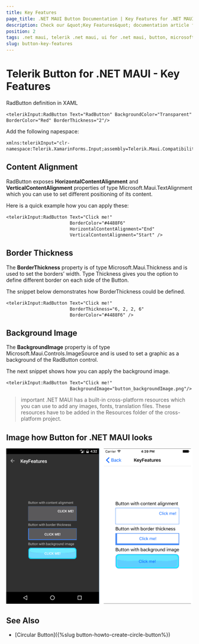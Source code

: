 ```yaml
---
title: Key Features
page_title: .NET MAUI Button Documentation | Key Features for .NET MAUI Button
description: Check our &quot;Key Features&quot; documentation article for Telerik Button for .NET MAUI.
position: 2
tags: .net maui, telerik .net maui, ui for .net maui, button, microsoft .net maui
slug: button-key-features
---
```


# Telerik Button for .NET MAUI - Key Features

RadButton definition in XAML

```XAML
<telerikInput:RadButton Text="RadButton" BackgroundColor="Transparent" BorderColor="Red" BorderThickness="2"/>
```

Add the following napespace: 

```XAML
xmlns:telerikInput="clr-namespace:Telerik.XamarinForms.Input;assembly=Telerik.Maui.Compatibility"
```

## Content Alignment

RadButton exposes **HorizontalContentAlignment** and **VerticalContentAlignment** properties of type Microsoft.Maui.TextAlignment which you can use to set different positioning of its content. 

Here is a quick example how you can apply these:

```XAML
<telerikInput:RadButton Text="Click me!"  
                        BorderColor="#4488F6" 
                        HorizontalContentAlignment="End" 
                        VerticalContentAlignment="Start" />
```


## Border Thickness

The **BorderThickness** property is of type Microsoft.Maui.Thickness and is used to set the borders’ width. Type Thickness gives you the option to define different border on each side of the Button.

The snippet below demonstrates how BorderThickness could be defined.

```XAML
<telerikInput:RadButton Text="Click me!"  
                        BorderThickness="6, 2, 2, 6" 
                        BorderColor="#4488F6" />
```

## Background Image

The **BackgroundImage** property is of type Microsoft.Maui.Controls.ImageSource and is used to set a graphic as a background of the RadButton control.   

The next snippet shows how you can apply the background image.

```XAML
<telerikInput:RadButton Text="Click me!"  
                        BackgroundImage="button_backgroundImage.png"/>
```

>important .NET MAUI has a built-in cross-platform resources which you can use to add any images, fonts, translation files. These resources have to be added in the Resources folder of the cross-platform project.

## Image how Button for .NET MAUI looks

![Button Key Features Example](images/button-key-features.png)

## See Also

- [Circular Button]({%slug button-howto-create-circle-button%})

